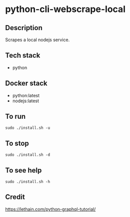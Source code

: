 # python-cli-webscrape-local

## Description
Scrapes a local nodejs service.

## Tech stack
- python

## Docker stack
- python:latest
- nodejs:latest

## To run
`sudo ./install.sh -u`

## To stop
`sudo ./install.sh -d`

## To see help
`sudo ./install.sh -h`

## Credit
https://lethain.com/python-graphql-tutorial/

